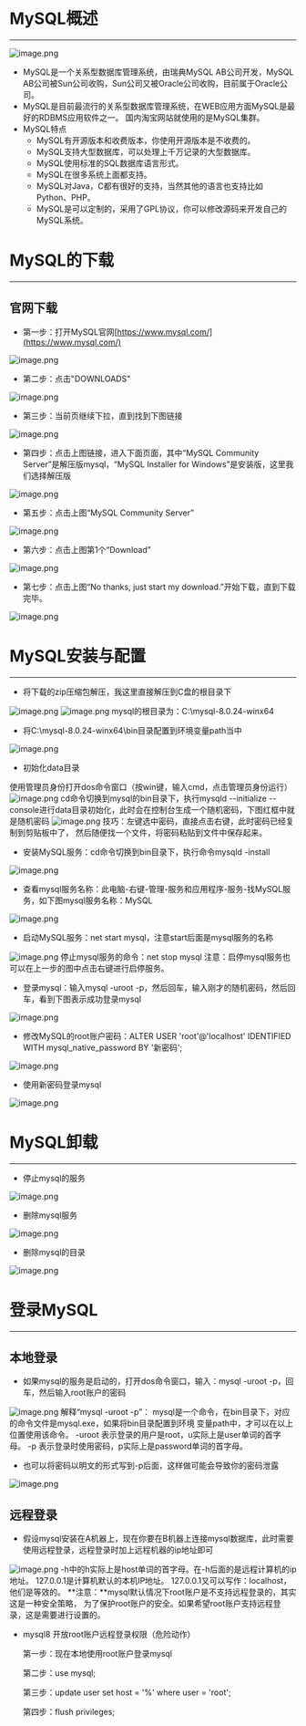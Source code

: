 # MySQL概述

---

![image.png](https://camelliaxiaohua-1313958787.cos.ap-shanghai.myqcloud.com/asserts_JavaSE/202405281649215.png)

- MySQL是一个关系型数据库管理系统，由瑞典MySQL AB公司开发，MySQL AB公司被Sun公司收购，Sun公司又被Oracle公司收购，目前属于Oracle公司。
- MySQL是目前最流行的关系型数据库管理系统，在WEB应用方面MySQL是最好的RDBMS应用软件之一。 国内淘宝网站就使用的是MySQL集群。
- MySQL特点
   - MySQL有开源版本和收费版本，你使用开源版本是不收费的。
   - MySQL支持大型数据库，可以处理上千万记录的大型数据库。
   - MySQL使用标准的SQL数据库语言形式。
   - MySQL在很多系统上面都支持。
   - MySQL对Java，C都有很好的支持，当然其他的语言也支持比如Python、PHP。
   - MySQL是可以定制的，采用了GPL协议，你可以修改源码来开发自己的MySQL系统。

# MySQL的下载

---

## 官网下载

- 第一步：打开MySQL官网[https://www.mysql.com/](https://www.mysql.com/)

![image.png](https://camelliaxiaohua-1313958787.cos.ap-shanghai.myqcloud.com/asserts_JavaSE/202405281650172.png)

- 第二步：点击"DOWNLOADS"

![image.png](https://camelliaxiaohua-1313958787.cos.ap-shanghai.myqcloud.com/asserts_JavaSE/202405281650697.png)

- 第三步：当前页继续下拉，直到找到下图链接

![image.png](https://camelliaxiaohua-1313958787.cos.ap-shanghai.myqcloud.com/asserts_JavaSE/202405281650017.png)

- 第四步：点击上图链接，进入下面页面，其中“MySQL Community Server”是解压版mysql，“MySQL Installer for Windows”是安装版，这里我们选择解压版

![image.png](https://camelliaxiaohua-1313958787.cos.ap-shanghai.myqcloud.com/asserts_JavaSE/202405281650646.png)

- 第五步：点击上图“MySQL Community Server”

![image.png](https://camelliaxiaohua-1313958787.cos.ap-shanghai.myqcloud.com/asserts_JavaSE/202405281650519.png)

- 第六步：点击上图第1个“Download”

![image.png](https://camelliaxiaohua-1313958787.cos.ap-shanghai.myqcloud.com/asserts_JavaSE/202405281650825.png)

- 第七步：点击上图“No thanks, just start my download.”开始下载，直到下载完毕。

![image.png](https://camelliaxiaohua-1313958787.cos.ap-shanghai.myqcloud.com/asserts_JavaSE/202405281650569.png)



# MySQL安装与配置

---

- 将下载的zip压缩包解压，我这里直接解压到C盘的根目录下

![image.png](https://camelliaxiaohua-1313958787.cos.ap-shanghai.myqcloud.com/asserts_JavaSE/202405281652570.png)
![image.png](https://camelliaxiaohua-1313958787.cos.ap-shanghai.myqcloud.com/asserts_JavaSE/202405281652728.png)
mysql的根目录为：C:\mysql-8.0.24-winx64

- 将C:\mysql-8.0.24-winx64\bin目录配置到环境变量path当中

![image.png](https://camelliaxiaohua-1313958787.cos.ap-shanghai.myqcloud.com/asserts_JavaSE/202405281652491.png)

- 初始化data目录

使用管理员身份打开dos命令窗口（按win键，输入cmd，点击管理员身份运行）
![image.png](https://camelliaxiaohua-1313958787.cos.ap-shanghai.myqcloud.com/asserts_JavaSE/202405281652228.png)
cd命令切换到mysql的bin目录下，执行mysqld --initialize --console进行data目录初始化，此时会在控制台生成一个随机密码，下图红框中就是随机密码
![image.png](https://camelliaxiaohua-1313958787.cos.ap-shanghai.myqcloud.com/asserts_JavaSE/202405281653342.png)
技巧：左键选中密码，直接点击右键，此时密码已经复制到剪贴板中了，
然后随便找一个文件，将密码粘贴到文件中保存起来。

- 安装MySQL服务：cd命令切换到bin目录下，执行命令mysqld -install

![image.png](https://camelliaxiaohua-1313958787.cos.ap-shanghai.myqcloud.com/asserts_JavaSE/202405281653465.png)

- 查看mysql服务名称：此电脑-右键-管理-服务和应用程序-服务-找MySQL服务，如下图mysql服务名称：MySQL

![image.png](https://camelliaxiaohua-1313958787.cos.ap-shanghai.myqcloud.com/asserts_JavaSE/202405281654427.png)

- 启动MySQL服务：net start mysql，注意start后面是mysql服务的名称

![image.png](https://camelliaxiaohua-1313958787.cos.ap-shanghai.myqcloud.com/asserts_JavaSE/202405281654250.png)
停止mysql服务的命令：net stop mysql
注意：启停mysql服务也可以在上一步的图中点击右键进行启停服务。

- 登录mysql：输入mysql -uroot -p，然后回车，输入刚才的随机密码，然后回车，看到下图表示成功登录mysql

![image.png](https://camelliaxiaohua-1313958787.cos.ap-shanghai.myqcloud.com/asserts_JavaSE/202405281654605.png)

- 修改MySQL的root账户密码：ALTER USER 'root'@'localhost' IDENTIFIED WITH mysql_native_password BY '新密码';

![image.png](https://camelliaxiaohua-1313958787.cos.ap-shanghai.myqcloud.com/asserts_JavaSE/202405281654093.png)

- 使用新密码登录mysql

![image.png](https://camelliaxiaohua-1313958787.cos.ap-shanghai.myqcloud.com/asserts_JavaSE/202405281654880.png)


# MySQL卸载

---

- 停止mysql的服务

![image.png](https://camelliaxiaohua-1313958787.cos.ap-shanghai.myqcloud.com/asserts_JavaSE/202405281657903.png)

- 删除mysql服务

![image.png](https://camelliaxiaohua-1313958787.cos.ap-shanghai.myqcloud.com/asserts_JavaSE/202405281657413.png)

- 删除mysql的目录

![image.png](https://camelliaxiaohua-1313958787.cos.ap-shanghai.myqcloud.com/asserts_JavaSE/202405281657162.png)


# 登录MySQL

---

## 本地登录

- 如果mysql的服务是启动的，打开dos命令窗口，输入：mysql -uroot -p，回车，然后输入root账户的密码

![image.png](https://camelliaxiaohua-1313958787.cos.ap-shanghai.myqcloud.com/asserts_JavaSE/202405281657028.png)
解释“mysql -uroot -p”：
mysql是一个命令，在bin目录下，对应的命令文件是mysql.exe，如果将bin目录配置到环境
变量path中，才可以在以上位置使用该命令。
-uroot 表示登录的用户是root，u实际上是user单词的首字母。
-p 表示登录时使用密码，p实际上是password单词的首字母。

- 也可以将密码以明文的形式写到-p后面，这样做可能会导致你的密码泄露

![image.png](https://camelliaxiaohua-1313958787.cos.ap-shanghai.myqcloud.com/asserts_JavaSE/202405281658096.png)

## 远程登录

- 假设mysql安装在A机器上，现在你要在B机器上连接mysql数据库，此时需要使用远程登录，远程登录时加上远程机器的ip地址即可

![image.png](https://camelliaxiaohua-1313958787.cos.ap-shanghai.myqcloud.com/asserts_JavaSE/202405281658579.png)
-h中的h实际上是host单词的首字母。在-h后面的是远程计算机的ip地址。
127.0.0.1是计算机默认的本机IP地址。
127.0.0.1又可以写作：localhost，他们是等效的。
**注意：**mysql默认情况下root账户是不支持远程登录的，其实这是一种安全策略，
为了保护root账户的安全。如果希望root账户支持远程登录，这是需要进行设置的。

- mysql8 开放root账户远程登录权限（危险动作）

  第一步：现在本地使用root账户登录mysql

  第二步：use mysql;

  第三步：update user set host = '%' where user = 'root';

  第四步：flush privileges;

